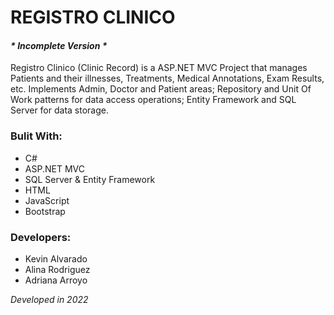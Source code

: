 # REGISTRO CLINICO
#### _* Incomplete Version *_

Registro Clinico (Clinic Record) is a ASP.NET MVC Project that manages Patients and their illnesses, Treatments, Medical Annotations, Exam Results, etc. Implements Admin, Doctor and Patient areas; Repository and Unit Of Work patterns for data access operations; Entity Framework and SQL Server for data storage.

### Bulit With:
- C#
- ASP.NET MVC
- SQL Server & Entity Framework
- HTML
- JavaScript
- Bootstrap

### Developers:
- Kevin Alvarado
- Alina Rodriguez
- Adriana Arroyo

_Developed in 2022_
